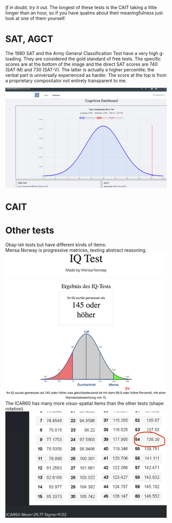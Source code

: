*If in doubt, try it out.* The longest of these tests is the CAIT taking a little longer than an hour, so if you have qualms about their meaningfulness just look at one of them yourself.

# SAT, AGCT
The 1980 SAT and the Army General Classification Test have a very high g-loading. They are considered the gold standard of free tests. The specific scores are at the bottom of the image and the direct SAT scores are 740 (SAT-M) and 730 (SAT-V). The latter is actually a higher percentile; the verbal part is universally experienced as harder. The score at the top is from a proprietary compositator not entirely transparent to me.  

![SAT and AGCT](SAT-AGCT.png)

# CAIT


# Other tests
Okay-ish tests but have different kinds of items:  
Mensa Norway is progressive matrices, testing abstract reasoning.  
![Mensa Norway](Mensa-Norway.jpeg)  
The ICAR60 has many more visuo-spatial items than the other tests (shape rotation).  
![ICAR60](ICAR60.jpeg)  
